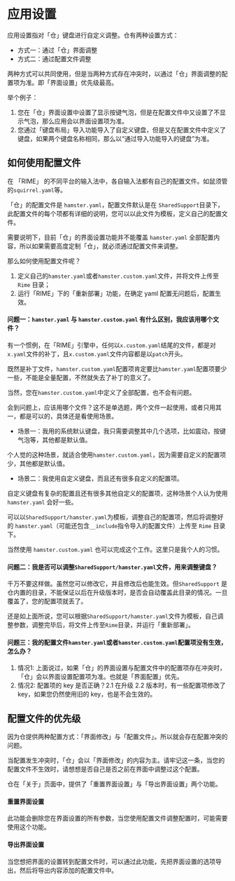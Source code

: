 # 应用设置

应用设置指对「仓」键盘进行自定义调整。仓有两种设置方式：

* 方式一：通过「仓」界面调整
* 方式二：通过配置文件调整

两种方式可以共同使用，但是当两种方式存在冲突时，以通过「仓」界面调整的配置项为准。即「界面设置」优先级最高。

举个例子：

1. 您在「仓」界面设置中设置了显示按键气泡，但是在配置文件中又设置了不显示气泡，那么应用会以界面设置项为准。
2. 您通过「键盘布局」导入功能导入了自定义键盘，但是又在配置文件中定义了键盘，如果两个键盘名称相同，那么以“通过导入功能导入的键盘”为准。

## 如何使用配置文件

在 「RIME」 的不同平台的输入法中，各自输入法都有自己的配置文件。如鼠须管的`squirrel.yaml`等。

「仓」的配置文件是 `hamster.yaml`，配置文件默认是在 `SharedSupport`目录下，此配置文件的每个项都有详细的说明，您可以以此文件为模板，定义自己的配置文件。

需要说明下，目前「仓」的界面设置功能并不能覆盖 `hamster.yaml` 全部配置内容，所以如果需要高度定制「仓」，就必须通过配置文件来调整。

那么如何使用配置文件呢？

1. 定义自己的`hamster.yaml`或者`hamster.custom.yaml`文件，并将文件上传至 `Rime` 目录；
2. 运行「RIME」下的「重新部署」功能，在确定 yaml 配置无问题后，配置生效。

#### 问题一：`hamster.yaml` 与 `hamster.custom.yaml` 有什么区别，我应该用哪个文件？

有一个惯例，在「RIME」引擎中，任何以`x.custom.yaml`结尾的文件，都是对`x.yaml`文件的补丁，且`x.custom.yaml`文件内容都是以`patch`开头。

既然是补丁文件，`hamster.custom.yaml`配置项肯定要比`hamster.yaml`配置项要少一些，不能是全量配置，不然就失去了补丁的意义了。

当然，您在`hamster.custom.yaml`中定义了全部配置，也不会有问题。

会到问题上，应该用哪个文件？这不是单选题，两个文件一起使用，或者只用其一，都是可以的，具体还是看使用场景。

* 场景一：我用的系统默认键盘，我只需要调整其中几个选项，比如震动，按键气泡等，其他都是默认值。

个人觉的这种场景，就适合使用`hamster.custom.yaml`，因为需要自定义的配置项少，其他都是默认值。

* 场景二：我使用自定义键盘，而且还有很多自定义的配置项。

自定义键盘有复杂的配置且还有很多其他自定义的配置项，这种场景个人认为使用 `hamster.yaml` 会好一些。

可以以`SharedSupport/hamster.yaml`为模板，调整自己的配置项，然后将调整好的 `hamster.yaml`（可能还包含`__include`指令导入的配置文件）上传至 `Rime` 目录下。

当然使用 `hamster.custom.yaml` 也可以完成这个工作。这里只是我个人的习惯。


#### 问题二：我是否可以调整`SharedSupport/hamster.yaml`文件，用来调整键盘？

千万不要这样做。虽然您可以修改它，并且修改后也能生效。但`SharedSupport` 是仓内置的目录，不能保证以后在升级版本时，是否会自动覆盖此目录的情况。一旦覆盖了，您的配置项就丢了。

还是如上面所说，您可以根据`SharedSupport/hamster.yaml`文件为模板，自己调整参数，调整完毕后，将文件上传至`Rime`目录，并运行「重新部署」。


#### 问题三：我的配置文件`hamster.yaml`或者`hamster.custom.yaml`配置项没有生效，怎么办？

1. 情况1: 上面说过，如果「仓」的界面设置与配置文件中的配置项存在冲突时，「仓」会以界面设置配置项为准。也就是「界面配置」优先。
2. 情况2: 配置项的 key 是否正确？2.1 在升级 2.2 版本时，有一些配置项修改了 key，如果您仍然使用旧的 key，也是不会生效的。

## 配置文件的优先级

因为仓提供两种配置方式：「界面修改」与「配置文件」。所以就会存在配置冲突的问题。

当配置发生冲突时，「仓」会以「界面修改」的内容为主。请牢记这一条，当您的配置文件不生效时，请想想是否自己是否之前在界面中调整过这个配置。

仓在「关于」页面中，提供了「重置界面设置」与「导出界面设置」两个功能。

#### 重置界面设置

此功能会删除您在界面设置的所有参数，当您使用配置文件调整配置时，可能需要使用这个功能。

#### 导出界面设置

当您想把界面的设置转到配置文件时，可以通过此功能，先把界面设置的选项导出，然后将导出内容添加的配置文件中。



